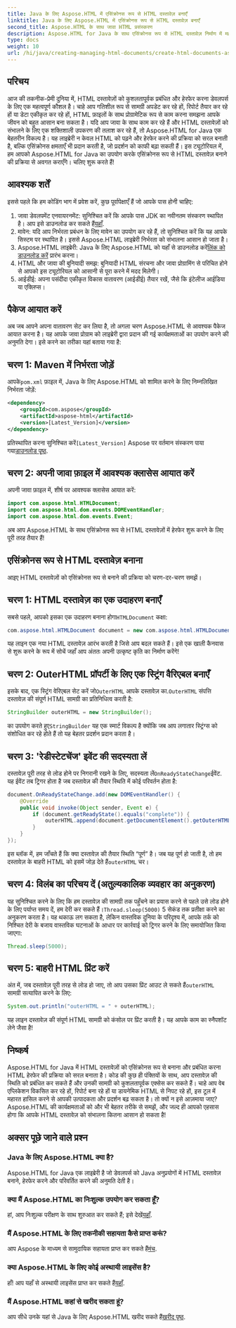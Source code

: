 ```yaml
---
title: Java के लिए Aspose.HTML में एसिंक्रोनस रूप से HTML दस्तावेज़ बनाएँ
linktitle: Java के लिए Aspose.HTML में एसिंक्रोनस रूप से HTML दस्तावेज़ बनाएँ
second_title: Aspose.HTML के साथ जावा HTML प्रसंस्करण
description: Aspose.HTML for Java के साथ एसिंक्रोनस रूप से HTML दस्तावेज़ निर्माण में महारत हासिल करें। त्वरित सीखने के लिए चरण-दर-चरण मार्गदर्शिका, युक्तियाँ और FAQ शामिल हैं।
type: docs
weight: 10
url: /hi/java/creating-managing-html-documents/create-html-documents-async/
---
```

## परिचय
आज की तकनीक-प्रेमी दुनिया में, HTML दस्तावेज़ों को कुशलतापूर्वक प्रबंधित और हेरफेर करना डेवलपर्स के लिए एक महत्वपूर्ण कौशल है। चाहे आप गतिशील रूप से सामग्री अपडेट कर रहे हों, रिपोर्ट तैयार कर रहे हों या डेटा एकीकृत कर रहे हों, HTML फ़ाइलों के साथ प्रोग्रामेटिक रूप से काम करना समझना आपके जीवन को बहुत आसान बना सकता है। यदि आप जावा के साथ काम कर रहे हैं और HTML दस्तावेज़ों को संभालने के लिए एक शक्तिशाली उपकरण की तलाश कर रहे हैं, तो Aspose.HTML for Java एक बेहतरीन विकल्प है। यह लाइब्रेरी न केवल HTML को पढ़ने और हेरफेर करने की प्रक्रिया को सरल बनाती है, बल्कि एसिंक्रोनस क्षमताएँ भी प्रदान करती है, जो प्रदर्शन को काफी बढ़ा सकती हैं। इस ट्यूटोरियल में, हम आपको Aspose.HTML for Java का उपयोग करके एसिंक्रोनस रूप से HTML दस्तावेज़ बनाने की प्रक्रिया से अवगत कराएँगे। चलिए शुरू करते हैं!
## आवश्यक शर्तें
इससे पहले कि हम कोडिंग भाग में प्रवेश करें, कुछ पूर्वापेक्षाएँ हैं जो आपके पास होनी चाहिए:
1.  जावा डेवलपमेंट एनवायरनमेंट: सुनिश्चित करें कि आपके पास JDK का नवीनतम संस्करण स्थापित है। आप इसे डाउनलोड कर सकते हैं[यहाँ](https://www.oracle.com/java/technologies/javase-jdk11-downloads.html).
2. मावेन: यदि आप निर्भरता प्रबंधन के लिए मावेन का उपयोग कर रहे हैं, तो सुनिश्चित करें कि यह आपके सिस्टम पर स्थापित है। इससे Aspose.HTML लाइब्रेरी निर्भरता को संभालना आसान हो जाता है।
3.  Aspose.HTML लाइब्रेरी: Java के लिए Aspose.HTML को यहाँ से डाउनलोड करें[लिंक को डाउनलोड करें](https://releases.aspose.com/html/java/) प्रारंभ करना।
4. HTML और जावा की बुनियादी समझ: बुनियादी HTML संरचना और जावा प्रोग्रामिंग से परिचित होने से आपको इस ट्यूटोरियल को आसानी से पूरा करने में मदद मिलेगी।
5. आईडीई: अपना पसंदीदा एकीकृत विकास वातावरण (आईडीई) तैयार रखें, जैसे कि इंटेलीज आईडिया या एक्लिप्स।
## पैकेज आयात करें
अब जब आपने अपना वातावरण सेट कर लिया है, तो अगला चरण Aspose.HTML से आवश्यक पैकेज आयात करना है। यह आपके जावा प्रोग्राम को लाइब्रेरी द्वारा प्रदान की गई कार्यक्षमताओं का उपयोग करने की अनुमति देगा। इसे करने का तरीका यहां बताया गया है:
## चरण 1: Maven में निर्भरता जोड़ें
 आपके`pom.xml` फ़ाइल में, Java के लिए Aspose.HTML को शामिल करने के लिए निम्नलिखित निर्भरता जोड़ें:
```xml
<dependency>
    <groupId>com.aspose</groupId>
    <artifactId>aspose-html</artifactId>
    <version>[Latest_Version]</version>
</dependency>
```
 प्रतिस्थापित करना सुनिश्चित करें`[Latest_Version]` Aspose पर वर्तमान संस्करण पाया गया[डाउनलोड पृष्ठ](https://releases.aspose.com/html/java/).
## चरण 2: अपनी जावा फ़ाइल में आवश्यक क्लासेस आयात करें
अपनी जावा फ़ाइल में, शीर्ष पर आवश्यक क्लासेस आयात करें:
```java
import com.aspose.html.HTMLDocument;
import com.aspose.html.dom.events.DOMEventHandler;
import com.aspose.html.dom.events.Event;
```
अब आप Aspose.HTML के साथ एसिंक्रोनस रूप से HTML दस्तावेज़ों में हेरफेर शुरू करने के लिए पूरी तरह तैयार हैं!
## एसिंक्रोनस रूप से HTML दस्तावेज़ बनाना
आइए HTML दस्तावेज़ों को एसिंक्रोनस रूप से बनाने की प्रक्रिया को चरण-दर-चरण समझें।
## चरण 1: HTML दस्तावेज़ का एक उदाहरण बनाएँ
 सबसे पहले, आपको इसका एक उदाहरण बनाना होगा`HTMLDocument` कक्षा:
```java
com.aspose.html.HTMLDocument document = new com.aspose.html.HTMLDocument();
```
यह लाइन एक नया HTML दस्तावेज़ आरंभ करती है जिसे आप बदल सकते हैं। इसे एक खाली कैनवास से शुरू करने के रूप में सोचें जहाँ आप अंततः अपनी उत्कृष्ट कृति का निर्माण करेंगे!
## चरण 2: OuterHTML प्रॉपर्टी के लिए एक स्ट्रिंग वैरिएबल बनाएँ
 इसके बाद, एक स्ट्रिंग वेरिएबल सेट करें जो`OuterHTML` आपके दस्तावेज़ का.`OuterHTML` संपत्ति दस्तावेज़ की संपूर्ण HTML सामग्री का प्रतिनिधित्व करती है:
```java
StringBuilder outerHTML = new StringBuilder();
```
 का उपयोग करते हुए`StringBuilder` यह एक स्मार्ट विकल्प है क्योंकि जब आप लगातार स्ट्रिंग्स को संशोधित कर रहे होते हैं तो यह बेहतर प्रदर्शन प्रदान करता है।
## चरण 3: 'रेडीस्टेटचेंज' इवेंट की सदस्यता लें
 दस्तावेज़ पूरी तरह से लोड होने पर निगरानी रखने के लिए, सदस्यता लें`OnReadyStateChange`ईवेंट. यह ईवेंट तब ट्रिगर होता है जब दस्तावेज़ की तैयार स्थिति में कोई परिवर्तन होता है:
```java
document.OnReadyStateChange.add(new DOMEventHandler() {
    @Override
    public void invoke(Object sender, Event e) {
        if (document.getReadyState().equals("complete")) {
            outerHTML.append(document.getDocumentElement().getOuterHTML());
        }
    }
});
```
 इस ब्लॉक में, हम जाँचते हैं कि क्या दस्तावेज़ की तैयार स्थिति “पूर्ण” है। जब यह पूर्ण हो जाती है, तो हम दस्तावेज़ के बाहरी HTML को इसमें जोड़ देते हैं`outerHTML` चर। 
## चरण 4: विलंब का परिचय दें (अतुल्यकालिक व्यवहार का अनुकरण)
 यह सुनिश्चित करने के लिए कि हम दस्तावेज़ की सामग्री तक पहुँचने का प्रयास करने से पहले उसे लोड होने के लिए पर्याप्त समय दें, हम देरी कर सकते हैं।`Thread.sleep(5000)` 5 सेकंड तक प्रतीक्षा करने का अनुकरण करता है। यह थकाऊ लग सकता है, लेकिन वास्तविक दुनिया के परिदृश्य में, आपके तर्क को निश्चित देरी के बजाय वास्तविक घटनाओं के आधार पर कार्रवाई को ट्रिगर करने के लिए समायोजित किया जाएगा:
```java
Thread.sleep(5000);
```
## चरण 5: बाहरी HTML प्रिंट करें
 अंत में, जब दस्तावेज़ पूरी तरह से लोड हो जाए, तो आप उसका प्रिंट आउट ले सकते हैं`outerHTML` सामग्री सत्यापित करने के लिए:
```java
System.out.println("outerHTML = " + outerHTML);
```
यह लाइन दस्तावेज़ की संपूर्ण HTML सामग्री को कंसोल पर प्रिंट करती है। यह आपके काम का स्नैपशॉट लेने जैसा है!
## निष्कर्ष
Aspose.HTML for Java में HTML दस्तावेज़ों को एसिंक्रोनस रूप से बनाना और प्रबंधित करना HTML हेरफेर की प्रक्रिया को सरल बनाता है। कोड की कुछ ही पंक्तियों के साथ, आप दस्तावेज़ की स्थिति को प्रबंधित कर सकते हैं और उनकी सामग्री को कुशलतापूर्वक एक्सेस कर सकते हैं। चाहे आप वेब एप्लिकेशन विकसित कर रहे हों, रिपोर्ट बना रहे हों या डायनेमिक HTML से निपट रहे हों, इस टूल में महारत हासिल करने से आपकी उत्पादकता और प्रदर्शन बढ़ सकता है।
तो क्यों न इसे आज़माया जाए? Aspose.HTML की कार्यक्षमताओं को और भी बेहतर तरीके से समझें, और जल्द ही आपको एहसास होगा कि आपके HTML दस्तावेज़ को संभालना कितना आसान हो सकता है!
## अक्सर पूछे जाने वाले प्रश्न
### Java के लिए Aspose.HTML क्या है?
Aspose.HTML for Java एक लाइब्रेरी है जो डेवलपर्स को Java अनुप्रयोगों में HTML दस्तावेज़ बनाने, हेरफेर करने और परिवर्तित करने की अनुमति देती है।
### क्या मैं Aspose.HTML का निःशुल्क उपयोग कर सकता हूँ?
 हां, आप निःशुल्क परीक्षण के साथ शुरुआत कर सकते हैं; इसे देखें[यहाँ](https://releases.aspose.com/).
### मैं Aspose.HTML के लिए तकनीकी सहायता कैसे प्राप्त करूं?
 आप Aspose के माध्यम से सामुदायिक सहायता प्राप्त कर सकते हैं[मंच](https://forum.aspose.com/c/html/29).
### क्या Aspose.HTML के लिए कोई अस्थायी लाइसेंस है?
 हाँ! आप यहाँ से अस्थायी लाइसेंस प्राप्त कर सकते हैं[यहाँ](https://purchase.aspose.com/temporary-license/).
### मैं Aspose.HTML कहां से खरीद सकता हूं?
 आप सीधे उनके यहां से Java के लिए Aspose.HTML खरीद सकते हैं[खरीद पृष्ठ](https://purchase.aspose.com/buy).